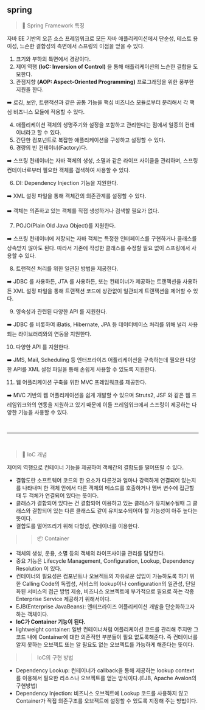 ## spring 

> 🌱 Spring Framework 특징

자바 EE 기반의 오픈 소스 프레임워크로 모든 자바 애플리케이션에서 단순성, 테스트 용이성, 느슨한 결합성의 측면에서 스프링의 이점을 얻을 수 있다.
1. 크기와 부하의 특면에서 경량이다.
2. 제어 역행  **(IoC: Inversion of Control)** 을 통해 애플리케이션의 느슨한 결합을 도모한다.
3. 관점지향 **(AOP: Aspect-Oriented Programming)** 프로그래밍을 위한 풍부한 지원을 한다.

➡️ 로깅, 보안, 트랜잭션과 같은 공통 기능을 핵심 비즈니스 모듈로부터 분리해서 각 핵심 비즈니스 모듈에 적용할 수 있다.

4. 애플리케이션 객체의 생명주기와 설정을 포함하고 관리한다는 점에서 일종의 컨테이너라고 할 수 있다.
5. 간단한 컴포넌트로 복잡한 애플리케이션을 구성하고 설정할 수 있다.
6. 경량의 빈 컨테이너(Factory)다.

➡️ 스프링 컨테이너는 자바 객체의 생성, 소멸과 같은 라이프 사이클을 관리하며, 스프링 컨테이너로부터 필요한 객체를 검색하여 사용할 수 있다.

6. DI: Dependency Injection 기능을 지원한다.

➡️ XML 설정 파일을 통해 객체간의 의존관계를 설정할 수 있다.

➡️ 객체는 의존하고 있는 객체를 직접 생성하거나 검색할 필요가 없다.

7. POJO(Plain Old Java Object)를 지원한다.

➡️ 스프링 컨테이너에 저장되는 자바 객체는 특정한 인터페이스를 구현하거나 클래스를 상속받지 않아도 된다. 따라서 기존에 작성한 클래스를 수정할 필요 없이 스프링에서 사용할 수 있다.

8. 트랜잭션 처리를 위한 일관된 방법을 제공한다.

➡️ JDBC 를 사용하든, JTA 를 사용하든, 또는 컨테이너가 제공하는 트랜잭션을 사용하든 XML 설정 파일을 통해 트랜잭션 코드에 상관없이 일관되게 트랜잭션을 제어할 수 있다.

9. 영속성과 관련된 다양한 API 를 지원한다.

➡️ JDBC 를 비롯하여 iBatis, Hibernate, JPA 등 데이터베이스 처리를 위해 널리 사용 되는 라이브러리와의 연동을 지원한다.

10. 다양한 API 를 지원한다.

➡️ JMS, Mail, Scheduling 등 엔터프라이즈 어플리케이션을 구축하는데 필요한 다양 한 API를 XML 설정 파일을 통해 손쉽게 사용할 수 있도록 지원한다.

11. 웹 어플리케이션 구축을 위한 MVC 프레임워크를 제공한다.

➡️ MVC 기반의 웹 어플리케이션을 쉽게 개발할 수 있으며 Struts2, JSF 와 같은 웹 프레임워크와의 연동을 지원하고 있기 때문에 이들 프레임워크에서 스프링이 제공하는 다양한 기능을 사용할 수 있다.

<br>
<hr>
<br>

> 🔧 IoC 개념

제어의 역행으로 컨테이너 기능을 제공하여 객체간의 결합도를 떨어뜨릴 수 있다.
- 결합도란 소프트웨어 코드의 한 요소가 다른것과 얼마나 강력하게 연결되어 있는지를 나타내며 한 객체 안에서 다른 객체의 메소드를 호출하거나 멤버 변수에 접근할 때 두 객체가 연결되어 있다는 뜻이다.
- 클래스가 결합되어 있다는 건 결합되어 이용하고 있는 클래스가 유지보수될때 그 클래스와 결합되어 있는 다른 클래스도 같이 유지보수되어야 할 가능성이 아주 높다는 뜻이다. 
- 결합도를 떨어뜨리기 위해 다형성, 컨테이너를 이용한다.

>> 📦 Container 
- 객체의 생성, 운용, 소멸 등의 객체의 라이프사이클 관리를 담당한다.
- 중요 기능은 Lifecycle Management, Configuration, Lookup, Dependency Resolution 이 있다.
- 컨테이너의 필요성은 컴포넌트나 오브젝트의 자유로운 삽입이 가능하도록 하기 위한 Calling Code의 독립성, 서비스의 lookup이나 configuration의 일관성, 단일화된 서비스의 접근 방법 제송, 비즈니스 오브젝트에 부가적으로 필요로 하는 각종 Enterprise Service 제공하기 위해서이다.
- EJB(Enterprise JavaBeans): 엔터프라이즈 어플리케이션 개발을 단순화하고자 하는 객체이다.
- **IoC가 Container 기능이 된다.**
- lightweight container: 일반 컨테이너처럼 어플리케이션 코드를 관리해 주지만 그 코드 내에 Container에 대한 의존적인 부분들이 필요 없도록해준다. 즉 컨테이너를 알지 못하는 오브젝트 또는 알 필요도 없는 오브젝트를 가능하게 해준다는 뜻이다.


>> IoC의 구현 방법
- Dependency Lookup: 컨테이너가 callback을 통해 제공하는 lookup context를 이용해서 필요한 리소스나 오브젝트를 얻는 방식이다.(EJB, Apache Avalon의 구현방법)
- Dependency Injection: 비즈니스 오브젝트에 Lookup 코드를 사용하지 않고 Container가 직접 의존구조를 오브젝트에 설정할 수 있도록 지정해 주는 방법이다.
